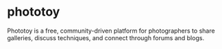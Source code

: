 # phototoy
Phototoy is a free, community-driven platform for photographers to share galleries, discuss techniques, and connect through forums and blogs.

